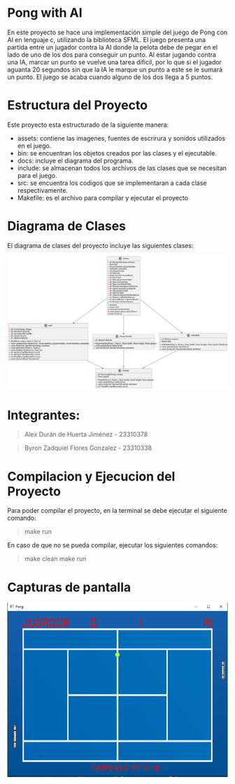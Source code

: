 # Pong with AI
En este proyecto se hace una implementación simple del juego de Pong con AI en lenguaje c, utilizando la biblioteca SFML. El juego presenta una partida entre un jugador contra la AI donde la pelota debe de pegar en el lado de uno de los dos para conseguir un punto. Al estar jugando contra una IA, marcar un punto se vuelve una tarea dificil, por lo que si el jugador aguanta 20 segundos sin que la IA le marque un punto a este se le sumará un punto. El juego se acaba cuando alguno de los dos llega a 5 puntos.

# Estructura del Proyecto

Este proyecto esta estructurado de la siguiente manera:

- assets: contiene las imagenes, fuentes de escrirura y sonidos utilizados en el juego.
- bin:  se encuentran los objetos creados por las clases y el ejecutable.
- docs: incluye el diagrama del programa.
- include: se almacenan todos los archivos de las clases que se necesitan para el juego.
- src: se encuentra los codigos que se implementaran a cada clase respectivamente.
- Makefile: es el archivo para compilar y ejecutar el proyecto

# Diagrama de Clases

El diagrama de clases del proyecto incluye las siguientes clases:

![alt text](assets/images/Diagrama.png)

# Integrantes:

> Alex Durán de Huerta Jiménez - 23310378

> Byron Zadquiel Flores Gonzalez - 23310338

# Compilacion y Ejecucion del Proyecto

Para poder compilar el proyecto, en la terminal se debe ejecutar el siguiente comando:

> make run

En caso de que no se pueda compilar, ejecutar los siguientes comandos:

> make clean
> make run

# Capturas de pantalla
![alt text](assets/images/Image1.png)